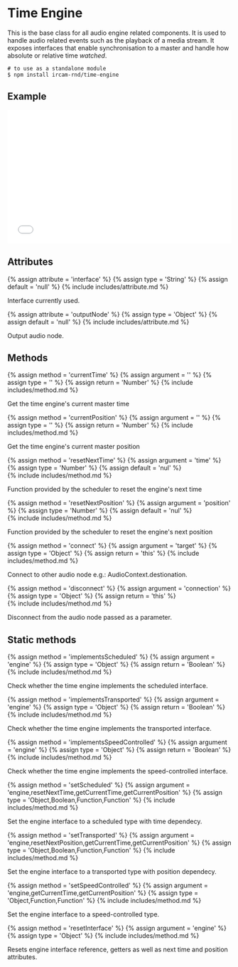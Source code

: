 ---
---

# Time Engine

This is the base class for all audio engine related components. It is used to handle
audio related events such as the playback of a media stream. It exposes interfaces
that enable synchronisation to a master and handle how absolute or relative time
*watched*.

~~~
# to use as a standalone module
$ npm install ircam-rnd/time-engine
~~~

## Example

<iframe width="100%" height="300" src="//jsfiddle.net/jcox95yv/37/embedded/result,js" allowfullscreen="allowfullscreen" frameborder="0"></iframe>

## Attributes

{% assign attribute = 'interface' %}
{% assign type = 'String' %}
{% assign default = 'null' %}
{% include includes/attribute.md %}

Interface currently used.

{% assign attribute = 'outputNode' %}
{% assign type = 'Object' %}
{% assign default = 'null' %}
{% include includes/attribute.md %}

Output audio node.

## Methods

{% assign method = 'currentTime' %}
{% assign argument = '' %}
{% assign type = '' %}
{% assign return = 'Number' %}
{% include includes/method.md %}

Get the time engine's current master time

{% assign method = 'currentPosition' %}
{% assign argument = '' %}
{% assign type = '' %}
{% assign return = 'Number' %}
{% include includes/method.md %}

Get the time engine's current master position

{% assign method = 'resetNextTime' %}
{% assign argument = 'time' %}
{% assign type = 'Number' %}
{% assign default = 'nul' %}   
{% include includes/method.md %}

Function provided by the scheduler to reset the engine's next time

{% assign method = 'resetNextPosition' %}
{% assign argument = 'position' %}
{% assign type = 'Number' %}
{% assign default = 'nul' %}   
{% include includes/method.md %}

Function provided by the scheduler to reset the engine's next position

{% assign method = 'connect' %}
{% assign argument = 'target' %}
{% assign type = 'Object' %}
{% assign return = 'this' %}
{% include includes/method.md %}

Connect to other audio node e.g.: AudioContext.destionation.

{% assign method = 'disconnect' %}
{% assign argument = 'connection' %}
{% assign type = 'Object' %}
{% assign return = 'this' %}   
{% include includes/method.md %}

Disconnect from the audio node passed as a parameter.

## Static methods

{% assign method = 'implementsScheduled' %}
{% assign argument = 'engine' %}
{% assign type = 'Object' %}
{% assign return = 'Boolean' %}   
{% include includes/method.md %}

Check whether the time engine implements the scheduled interface.

{% assign method = 'implementsTransported' %}
{% assign argument = 'engine' %}
{% assign type = 'Object' %}
{% assign return = 'Boolean' %}   
{% include includes/method.md %}

Check whether the time engine implements the transported interface.

{% assign method = 'implementsSpeedControlled' %}
{% assign argument = 'engine' %}
{% assign type = 'Object' %}
{% assign return = 'Boolean' %}   
{% include includes/method.md %}

Check whether the time engine implements the speed-controlled interface.

{% assign method = 'setScheduled' %}
{% assign argument = 'engine,resetNextTime,getCurrentTime,getCurrentPosition' %}
{% assign type = 'Object,Boolean,Function,Function' %}
{% include includes/method.md %}

Set the engine interface to a scheduled type with time dependecy.

{% assign method = 'setTransported' %}
{% assign argument = 'engine,resetNextPosition,getCurrentTime,getCurrentPosition' %}
{% assign type = 'Object,Boolean,Function,Function' %}
{% include includes/method.md %}

Set the engine interface to a transported type with position dependecy.

{% assign method = 'setSpeedControlled' %}
{% assign argument = 'engine,getCurrentTime,getCurrentPosition' %}
{% assign type = 'Object,Function,Function' %}
{% include includes/method.md %}

Set the engine interface to a speed-controlled type.

{% assign method = 'resetInterface' %}
{% assign argument = 'engine' %}
{% assign type = 'Object' %}
{% include includes/method.md %}

Resets engine interface reference, getters as well as next time and position attributes.